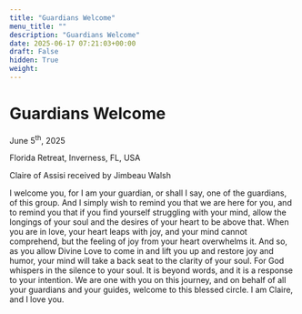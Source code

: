 ```yaml
---
title: "Guardians Welcome"
menu_title: ""
description: "Guardians Welcome"
date: 2025-06-17 07:21:03+00:00
draft: False
hidden: True
weight:
---
```

# Guardians Welcome

June 5<sup>th</sup>, 2025

Florida Retreat, Inverness, FL, USA

Claire of Assisi received by Jimbeau Walsh

I welcome you, for I am your guardian, or shall I say, one of the guardians, of this group. And I simply wish to remind you that we are here for you, and to remind you that if you find yourself struggling with your mind, allow the longings of your soul and the desires of your heart to be above that. When you are in love, your heart leaps with joy, and your mind cannot comprehend, but the feeling of joy from your heart overwhelms it. And so, as you allow Divine Love to come in and lift you up and restore joy and humor, your mind will take a back seat to the clarity of your soul. For God whispers in the silence to your soul. It is beyond words, and it is a response to your intention. We are one with you on this journey, and on behalf of all your guardians and your guides, welcome to this blessed circle. I am Claire, and I love you.
